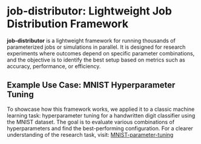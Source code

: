 # job-distributor: Lightweight Job Distribution Framework

**job-distributor** is a lightweight framework for running thousands of parameterized jobs or simulations in parallel. It is designed for research experiments where outcomes depend on specific parameter combinations, and the objective is to identify the best setup based on metrics such as accuracy, performance, or efficiency.

## Example Use Case: MNIST Hyperparameter Tuning

To showcase how this framework works, we applied it to a classic machine learning task: hyperparameter tuning for a handwritten digit classifier using the MNIST dataset. The goal is to evaluate various combinations of hyperparameters and find the best-performing configuration. For a clearer understanding of the research task, visit: [MNIST-parameter-tuning](https://github.com/NWSL-UCF/MNIST-parameter-tuning)


